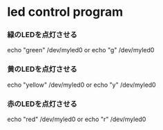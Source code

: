 # led control program

### 緑のLEDを点灯させる
echo "green" /dev/myled0 or echo "g" /dev/myled0 

### 黄のLEDを点灯させる
echo "yellow" /dev/myled0 or echo "y" /dev/myled0

### 赤のLEDを点灯させる
echo "red" /dev/myled0 or echo "r" /dev/myled0

